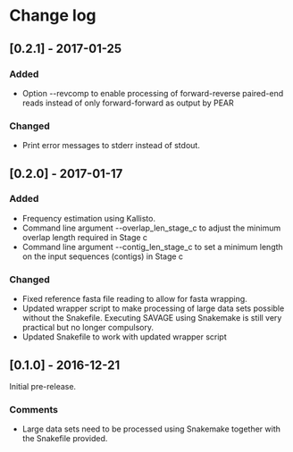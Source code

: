# Change log

## [0.2.1] - 2017-01-25
### Added
- Option --revcomp to enable processing of forward-reverse paired-end reads instead
of only forward-forward as output by PEAR

### Changed
- Print error messages to stderr instead of stdout.

## [0.2.0] - 2017-01-17
### Added
- Frequency estimation using Kallisto.
- Command line argument --overlap_len_stage_c to adjust the minimum overlap length required in Stage c
- Command line argument --contig_len_stage_c to set a minimum length on the input sequences (contigs) in Stage c

### Changed
- Fixed reference fasta file reading to allow for fasta wrapping.
- Updated wrapper script to make processing of large data sets possible without the Snakefile. Executing SAVAGE using Snakemake is still very practical but no longer compulsory.
- Updated Snakefile to work with updated wrapper script

## [0.1.0] - 2016-12-21
Initial pre-release.
### Comments
- Large data sets need to be processed using Snakemake together with the Snakefile provided.

